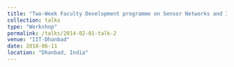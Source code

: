 ```yaml
---
title: "Two-Week Faculty Development programme on Sensor Networks and IoTs"
collection: talks
type: "Workshop"
permalink: /talks/2014-02-01-talk-2
venue: "IIT-Dhanbad"
date: 2018-06-11
location: "Dhanbad, India"
---
```


<!--This is a description of your conference proceedings talk, note the different field in type. You can put anything in this field. -->
